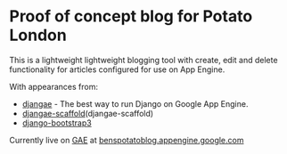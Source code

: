 
# Proof of concept blog for Potato London

This is a lightweight lightweight blogging tool with create, edit and delete functionality for articles configured for use on App Engine.

With appearances from:
* [djangae](https://github.com/potatolondon/djangae) -  The best way to run Django on Google App Engine.
* [djangae-scaffold](https://github.com/potatolondon/djangae-scaffold)(djangae-scaffold) 
* [django-bootstrap3](https://github.com/dyve/django-bootstrap3)

Currently live on [GAE](https://appengine.google.com) at [benspotatoblog.appengine.google.com](http://benspotatoblog.appengine.google.com)

